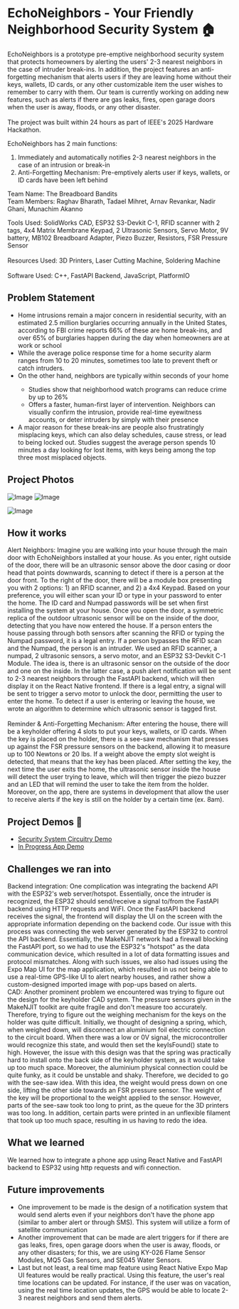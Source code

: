 # EchoNeighbors - Your Friendly Neighborhood Security System 🏠

EchoNeighbors is a prototype pre-emptive neighborhood security system that protects homeowners by alerting the users' 2-3 nearest neighbors in the case of intruder break-ins. In addition, the project features an anti-forgetting mechanism that alerts users if they are leaving home without their keys, wallets, ID cards, or any other customizable item the user wishes to remember to carry with them.  Our team is currently working on adding new features, such as alerts if there are gas leaks, fires, open garage doors when the user is away, floods, or any other disaster. 
<br>
<br> The project was built within 24 hours as part of IEEE's 2025 Hardware Hackathon.

EchoNeighbors has 2 main functions:

1) Immediately and automatically notifies 2-3 nearest neighbors in the case of an intrusion or break-in
2) Anti-Forgetting Mechanism: Pre-emptively alerts user if keys, wallets, or ID cards have been left behind


Team Name: The Breadboard Bandits
<br> 
Team Members: Raghav Bharath, Tadael Mihret, Arnav Revankar, Nadir Ghani, Munachim Akanno

Tools Used: SolidWorks CAD, ESP32 S3-Devkit C-1, RFID scanner with 2 tags, 4x4 Matrix Membrane Keypad, 2 Ultrasonic Sensors, Servo Motor, 9V battery, MB102 Breadboard Adapter, Piezo Buzzer, Resistors, FSR Pressure Sensor
<br> 
<br> 
Resources Used: 3D Printers, Laser Cutting Machine, Soldering Machine
<br>
<br> 
Software Used: C++, FastAPI Backend, JavaScript, PlatformIO


## Problem Statement

<ul> 
 <li> Home intrusions remain a major concern in residential security, with an estimated 2.5 million burglaries occurring annually in the United States, according to FBI crime reports
66% of these are home break-ins, and over 65% of burglaries happen during the day when homeowners are at work or school </li>
<li> While the average police response time for a home security alarm ranges from 10 to 20 minutes, sometimes too late to prevent theft or catch intruders. </li>
<li> On the other hand, neighbors are typically within seconds of your home</li>
   <ul>
      <li> Studies show that neighborhood watch programs can reduce crime by up to 26% </li> 
      <li> Offers a faster, human-first layer of intervention. Neighbors can visually confirm the intrusion, provide real-time eyewitness accounts, or deter intruders by simply with their presence </li>
   </ul>
 
<li> A major reason for these break-ins are people also frustratingly misplacing keys, which can also delay schedules, cause stress, or lead to being locked out. Studies suggest the average person spends 10 minutes a day looking for lost items, with keys being among the top three most misplaced objects. </li>

</ul>

## Project Photos <br>
![Image](https://github.com/user-attachments/assets/9f115c1f-634d-40c5-8f24-48b46119b268)
![Image](https://github.com/user-attachments/assets/33b9ec82-4b1a-4875-b350-4f8360e4085b)

![Image](https://github.com/user-attachments/assets/daf43d92-ebb7-457a-86a7-b2ee9b10c944)

## How it works
Alert Neighbors: Imagine you are walking into your house through the main door with EchoNeighbors installed at your house. As you enter, right outside of the door, there will be an ultrasonic sensor above the door casing or door head that points downwards, scanning to detect if there is a person at the door front. To the right of the door, there will be a module box presenting you with 2 options: 1) an RFID scanner, and 2) a 4x4 Keypad. Based on your preference, you will either scan your ID or type in your password to enter the home. The ID card and Numpad passwords will be set when first installing the system at your house. Once you open the door, a symmetric replica of the outdoor ultrasonic sensor will be on the inside of the door, detecting that you have now entered the house. If a person enters the house passing through both sensors after scanning the RFID or typing the Numpad password, it is a legal entry. If a person bypasses the RFID scan and the Numpad, the person is an intruder. We used an RFID scanner, a numpad, 2 ultrasonic sensors, a servo motor, and an ESP32 S3-Devkit C-1 Module. The idea is, there is an ultrasonic sensor on the outside of the door and one on the inside. In the latter case, a push alert notification will be sent to 2-3 nearest neighbors through the FastAPI backend, which will then display it on the React Native frontend. If there is a legal entry, a signal will be sent to trigger a servo motor to unlock the door, permitting the user to enter the home. To detect if a user is entering or leaving the house, we wrote an algorithm to determine which ultrasonic sensor is tagged first. 
<br> 
<br>
Reminder & Anti-Forgetting Mechanism: After entering the house, there will be a keyholder offering 4 slots to put your keys, wallets, or ID cards. When the key is placed on the holder, there is a see-saw mechanism that presses up against the FSR pressure sensors on the backend, allowing it to measure up to 100 Newtons or 20 lbs. If a weight above the empty slot weight is detected, that means that the key has been placed. After setting the key, the next time the user exits the home, the ultrasonic sensor inside the house will detect the user trying to leave, which will then trigger the piezo buzzer and an LED that will remind the user to take the item from the holder. Moreover, on the app, there are systems in development that allow the user to receive alerts if the key is still on the holder by a certain time (ex. 8am). 


## Project Demos 🎥

<ul>
    <li><a href="https://youtu.be/NRGQGvXyf9I?si=fxueIcJhqP37jlyk">Security System Circuitry Demo</a></li>
    <li><a href="https://youtube.com/shorts/avhj43t_PJ4?feature=share">In Progress App Demo</a></li>
  </ul>


## Challenges we ran into
Backend integration: One complication was integrating the backend API with the ESP32's web server/hotspot. Essentially, once the intruder is recognized, the ESP32 should send/receive a signal to/from the FastAPI backend using HTTP requests and WiFI. Once the FastAPI backend receives the signal, the frontend will display the UI on the screen with the appropriate information depending on the backend code. Our issue with this process was connecting the web server generated by the ESP32 to control the API backend. Essentially, the MakeNJIT network had a firewall blocking the FastAPI port, so we had to use the ESP32's "hotspot" as the data communication device, which resulted in a lot of data formatting issues and protocol mismatches. Along with such issues, we also had issues using the Expo Map UI for the map application, which resulted in us not being able to use a real-time GPS-like UI to alert nearby houses, and rather show a custom-designed imported image with pop-ups based on alerts. 
<br>
CAD: Another prominent problem we encountered was trying to figure out the design for the keyholder CAD system. The pressure sensors given in the MakeNJIT toolkit are quite fragile and don't measure too accurately. Therefore, trying to figure out the weighing mechanism for the keys on the holder was quite difficult. Initially, we thought of designing a spring, which, when weighed down, will disconnect an aluminium foil electric connection to the circuit board. When there was a low or 0V signal, the microcontroller would recognize this state, and would then set the keyIsFound() state to high. However, the issue with this design was that the spring was practically hard to install onto the back side of the keyholder system, as it would take up too much space. Moreover, the aluminium physical connection could be quite funky, as it could be unstable and shaky. Therefore, we decided to go with the see-saw idea. With this idea, the weight would press down on one side, lifting the other side towards an FSR pressure sensor. The weight of the key will be proportional to the weight applied to the sensor. However, parts of the see-saw took too long to print, as the queue for the 3D printers was too long. In addition, certain parts were printed in an unflexible filament that took up too much space, resulting in us having to redo the idea. 


## What we learned
We learned how to integrate a phone app using React Native and FastAPI backend to ESP32 using http requests and wifi connection.


## Future improvements
<ul>
   <li> One improvement to be made is the design of a notification system that would send alerts even if your neighbors don't have the phone app (similar to amber alert or through SMS). This system will utilize a form of satellite communication </li>
   <li> Another improvement that can be made are alert triggers for if there are gas leaks, fires, open garage doors when the user is away, floods, or any other disasters; for this, we are using KY-026 Flame Sensor Modules, MQ5 Gas Sensors, and SE045 Water Sensors. </li>
   <li> Last but not least, a real time map feature using React Native Expo Map UI features would be really practical. Using this feature, the user's real time locations can be updated. For instance, if the user was on vacation, using the real time location updates, the GPS would be able to locate 2-3 nearest neighbors and send them alerts. </li>
</ul>


